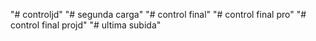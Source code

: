 "# controljd" 
"# segunda carga" 
"# control final" 
"# control final pro" 
"# control final projd" 
"# ultima subida" 
